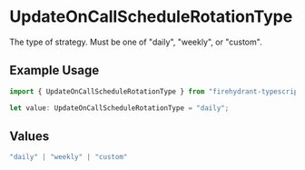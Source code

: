 # UpdateOnCallScheduleRotationType

The type of strategy. Must be one of "daily", "weekly", or "custom".

## Example Usage

```typescript
import { UpdateOnCallScheduleRotationType } from "firehydrant-typescript-sdk/models/components";

let value: UpdateOnCallScheduleRotationType = "daily";
```

## Values

```typescript
"daily" | "weekly" | "custom"
```